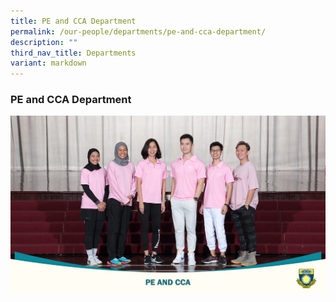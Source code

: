 ```yaml
---
title: PE and CCA Department
permalink: /our-people/departments/pe-and-cca-department/
description: ""
third_nav_title: Departments
variant: markdown
---
```

### **PE and CCA Department**

![](/images/Our%20Partners/2023%20School%20staff%20&%20Department/pe%20&%20cca%2023.jpg)